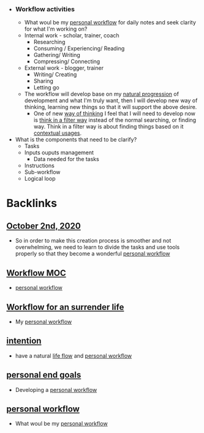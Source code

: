 - ### Workflow activities
    - What woul be my [personal workflow](<personal workflow.md>) for daily notes and seek clarity for what I'm working on?
    - Internal work - scholar, trainer, coach
        - Researching
        - Consuming / Experiencing/ Reading 
        - Gathering/ Writing
        - Compressing/ Connecting
    - External work - blogger, trainer
        - Writing/ Creating
        - Sharing
        - Letting go
    - The workflow will develop base on my [natural progression](<natural progression.md>) of development and what I'm truly want, then I will develop new way of thinking, learning new things so that it will support the above desire.
        - One of new [way of thinking](<way of thinking.md>) I feel that I will need to develop now is [think in a filter way](<think in a filter way.md>) instead of the normal searching, or finding way. Think in a filter way is about finding things based on it [contextual usages](<contextual usages.md>).
- What is the components that need to be clarify?
    - Tasks
    - Inputs ouputs management
        - Data needed for the tasks
    - Instructions
    - Sub-workflow
    - Logical loop

# Backlinks
## [October 2nd, 2020](<October 2nd, 2020.md>)
- So in order to make this creation process is smoother and not overwhelming, we need to learn to divide the tasks and use tools properly so that they become a wonderful [personal workflow](<personal workflow.md>)

## [Workflow MOC](<Workflow MOC.md>)
- [personal workflow](<personal workflow.md>)

## [Workflow for an surrender life](<Workflow for an surrender life.md>)
- My [personal workflow](<personal workflow.md>)

## [intention](<intention.md>)
- have a natural [life flow](<life flow.md>) and [personal workflow](<personal workflow.md>)

## [personal end goals](<personal end goals.md>)
- Developing a [personal workflow](<personal workflow.md>)

## [personal workflow](<personal workflow.md>)
- What woul be my [personal workflow](<personal workflow.md>)

